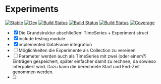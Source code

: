 # Experiments

[![Stable](https://img.shields.io/badge/docs-stable-blue.svg)](https://dfabianus.github.io/Experiments.jl/stable/)
[![Dev](https://img.shields.io/badge/docs-dev-blue.svg)](https://dfabianus.github.io/Experiments.jl/dev/)
[![Build Status](https://github.com/dfabianus/Experiments.jl/actions/workflows/CI.yml/badge.svg?branch=master)](https://github.com/dfabianus/Experiments.jl/actions/workflows/CI.yml?query=branch%3Amaster)
[![Build Status](https://travis-ci.com/dfabianus/Experiments.jl.svg?branch=master)](https://travis-ci.com/dfabianus/Experiments.jl)
[![Build Status](https://ci.appveyor.com/api/projects/status/github/dfabianus/Experiments.jl?svg=true)](https://ci.appveyor.com/project/dfabianus/Experiments-jl)
[![Coverage](https://codecov.io/gh/dfabianus/Experiments.jl/branch/master/graph/badge.svg)](https://codecov.io/gh/dfabianus/Experiments.jl)

- [x] Die Grundstruktur abschließen: TimeSeries + Experiment struct
- [x] include testing module
- [x] implemented DataFrame integration
- [ ] Möglichkeiten die Experimente als Collection zu vereinen
- [ ] Parameter werden auch als TimeSeries mit zwei (oder einem?) Einträgen gespeichert, später einfacher damit zu rechnen, da sowieso interpoliert wird. Dazu kann die berechnete Start und End-Zeit genommen werden.
- [ ] 